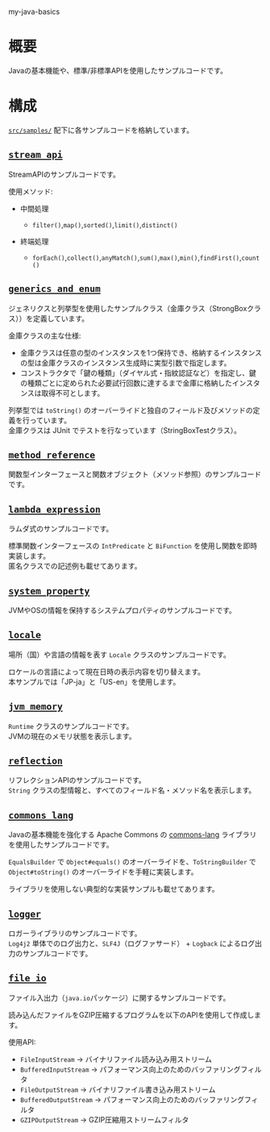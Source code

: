 my-java-basics

# 概要

Javaの基本機能や、標準/非標準APIを使用したサンプルコードです。

# 構成

[`src/samples/`](src/samples/) 配下に各サンプルコードを格納しています。

## [`stream_api`](src/samples/stream_api/)

StreamAPIのサンプルコードです。

使用メソッド:

- 中間処理
  - `filter()`,`map()`,`sorted()`,`limit()`,`distinct()`

- 終端処理
  - `forEach()`,`collect()`,`anyMatch()`,`sum()`,`max()`,`min()`,`findFirst()`,`count()`

## [`generics_and_enum`](src/samples/generics_and_enum/)

ジェネリクスと列挙型を使用したサンプルクラス（金庫クラス（StrongBoxクラス））を定義しています。

金庫クラスの主な仕様:

- 金庫クラスは任意の型のインスタンスを1つ保持でき、格納するインスタンスの型は金庫クラスのインスタンス生成時に実型引数で指定します。
- コンストラクタで「鍵の種類」（ダイヤル式・指紋認証など）を指定し、鍵の種類ごとに定められた必要試行回数に達するまで金庫に格納したインスタンスは取得不可とします。

列挙型では `toString()` のオーバーライドと独自のフィールド及びメソッドの定義を行っています。  
金庫クラスは JUnit でテストを行なっています（StringBoxTestクラス）。

## [`method_reference`](src/samples/method_reference/)

関数型インターフェースと関数オブジェクト（メソッド参照）のサンプルコードです。

## [`lambda_expression`](src/samples/lambda_expression/)

ラムダ式のサンプルコードです。

標準関数インターフェースの `IntPredicate` と `BiFunction` を使用し関数を即時実装します。  
匿名クラスでの記述例も載せてあります。

## [`system_property`](src/samples/system_property/)

JVMやOSの情報を保持するシステムプロパティのサンプルコードです。

## [`locale`](src/samples/locale/)

場所（国）や言語の情報を表す `Locale` クラスのサンプルコードです。

ロケールの言語によって現在日時の表示内容を切り替えます。  
本サンプルでは「JP-ja」と「US-en」を使用します。

## [`jvm_memory`](src/samples/jvm_memory/)

`Runtime` クラスのサンプルコードです。  
JVMの現在のメモリ状態を表示します。

## [`reflection`](src/samples/reflection/)

リフレクションAPIのサンプルコードです。  
`String` クラスの型情報と、すべてのフィールド名・メソッド名を表示します。

## [`commons_lang`](src/samples/commons_lang/)

Javaの基本機能を強化する Apache Commons の [commons-lang](https://commons.apache.org/proper/commons-lang/) ライブラリを使用したサンプルコードです。

`EqualsBuilder` で `Object#equals()` のオーバーライドを、`ToStringBuilder` で `Object#toString()` のオーバーライドを手軽に実装します。

ライブラリを使用しない典型的な実装サンプルも載せてあります。

## [`logger`](src/samples/logger/)

ロガーライブラリのサンプルコードです。  
`Log4j2` 単体でのログ出力と、`SLF4J`（ログファサード） + `Logback` によるログ出力のサンプルコードです。

## [`file_io`](src/samples/file_io/)

ファイル入出力（`java.io`パッケージ）に関するサンプルコードです。

読み込んだファイルをGZIP圧縮するプログラムを以下のAPIを使用して作成します。

使用API:
- `FileInputStream` -> バイナリファイル読み込み用ストリーム
- `BufferedInputStream` -> パフォーマンス向上のためのバッファリングフィルタ
- `FileOutputStream` -> バイナリファイル書き込み用ストリーム
- `BufferedOutputStream` -> パフォーマンス向上のためのバッファリングフィルタ
- `GZIPOutputStream` -> GZIP圧縮用ストリームフィルタ
